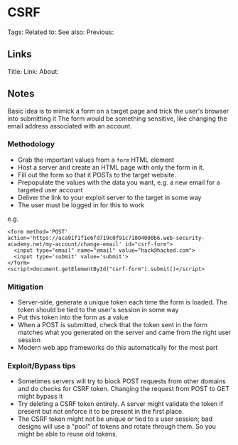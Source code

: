# CSRF
Tags: Related to: See also: Previous:

## Links
Title: Link: About:

## Notes
Basic idea is to mimick a form on a target page and trick the user's browser into submitting it
The form would be something sensitive, like changing the email address associated with an account.

### Methodology
- Grab the important values from a `form` HTML element
- Host a server and create an HTML page with only the form in it.
- Fill out the form so that it POSTs to the target website.
- Prepopulate the values with the data you want, e.g. a new email for a targeted user account
- Deliver the link to your exploit server to the target in some way
- The user must be logged in for this to work

e.g. 
```
<form method='POST' action='https://aca91f1f1e6fd719c0f91c71004000b6.web-security-academy.net/my-account/change-email' id="csrf-form">
  <input type="email" name="email" value="hack@hacked.com">
  <input type='submit' value='submit'>
</form>
<script>document.getElementById("csrf-form").submit()</script>
```

### Mitigation
- Server-side, generate a unique token each time the form is loaded. The token should be tied to the user's session in some way
- Put this token into the form as a value
- When a POST is submitted, check that the token sent in the form matches what you generated on the server and came from the right user session
- Modern web app frameworks do this automatically for the most part

### Exploit/Bypass tips
- Sometimes servers will try to block POST requests from other domains and do checks for CSRF token. Changing the request from POST to GET might bypass it
- Try deleting a CSRF token entirely. A server might validate the token if present but not enforce it to be present in the first place.
- The CSRF token might not be unique or tied to a user session; bad designs will use a "pool" of tokens and rotate through them. So you might be able to reuse old tokens.